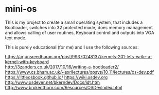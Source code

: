 # mini-os
This is my project to create a small operating system, that includes a Bootloader, switches into 32 protected mode, 
does memory management and allows calling of user routines, Keyboard control and outputs into VGA text mode.

This is purely educational (for me) and I use the following sources:

https://arjunsreedharan.org/post/99370248137/kernels-201-lets-write-a-kernel-with-keyboard <br>
http://3zanders.co.uk/2017/10/16/writing-a-bootloader2/ <br>
https://www.cs.bham.ac.uk/~exr/lectures/opsys/10_11/lectures/os-dev.pdf <br>
https://littleosbook.github.io/
https://wiki.osdev.org
http://www.osdever.net/bkerndev/Docs/idt.htm
http://www.brokenthorn.com/Resources/OSDevIndex.html
